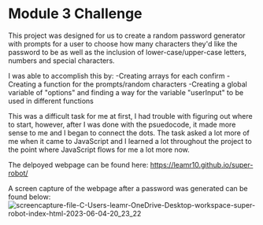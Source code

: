 # Module 3 Challenge

This project was designed for us to create a random password generator with prompts for 
a user to choose how many characters they'd like the password to be as well as the 
inclusion of lower-case/upper-case letters, numbers and special characters. 

I was able to accomplish this by:
    -Creating arrays for each confirm
    -Creating a function for the prompts/random characters
    -Creating a global variable of "options" and finding a way for the variable "userInput"
    to be used in different functions

This was a difficult task for me at first, I had trouble with figuring out where to start,
however, after I was done with the psuedocode, it made more sense to me and I began to connect
the dots. The task asked a lot more of me when it came to JavaScript and I learned a lot throughout
the project to the point where JavaScript flows for me a lot more now.

The delpoyed webpage can be found here: https://leamr10.github.io/super-robot/

A screen capture of the webpage after a password was generated can be found below: ![screencapture-file-C-Users-leamr-OneDrive-Desktop-workspace-super-robot-index-html-2023-06-04-20_23_22](https://github.com/leamr10/super-robot/assets/133124800/c531ff86-f703-4651-ba05-0c522e3fb75a)
